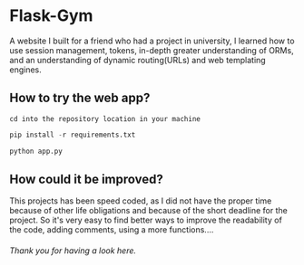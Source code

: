 Flask-Gym
======
A website I built for a friend who had a project in university, I learned how to use session management, tokens, in-depth greater understanding of ORMs, and
an understanding of dynamic routing(URLs) and web templating engines.

How to try the web app?
------
```
cd into the repository location in your machine
```
```python
pip install -r requirements.txt
```
```python
python app.py
```
How could it be improved?
------
This projects has been speed coded, as I did not have the proper time because of other life obligations and because of the short deadline for the project.
So it's very easy to find better ways to improve the readability of the code, adding comments, using a more functions....

###### Thank you for having a look here.

